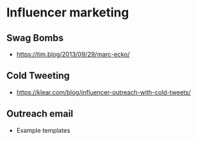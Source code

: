 # Influencer marketing



## Swag Bombs 

* <https://tim.blog/2013/09/29/marc-ecko/>

## Cold Tweeting

* <https://klear.com/blog/influencer-outreach-with-cold-tweets/>

## Outreach email

* Example templates

